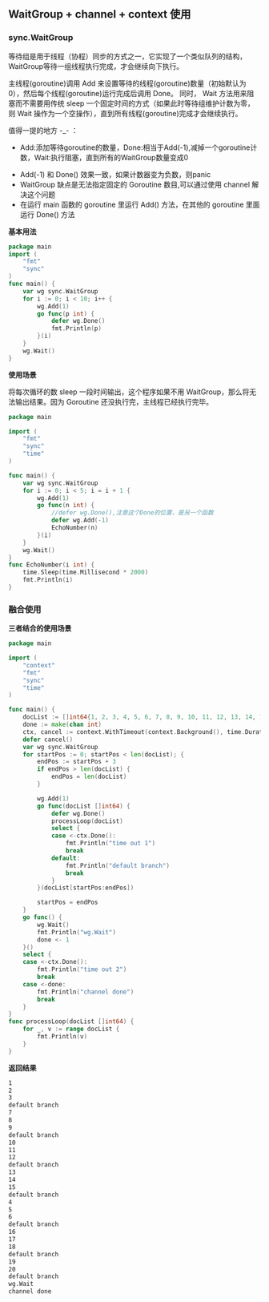 ## WaitGroup + channel + context 使用

### sync.WaitGroup

等待组是用于线程（协程）同步的方式之一，它实现了一个类似队列的结构，WaitGroup等待一组线程执行完成，才会继续向下执行。 

主线程(goroutine)调用 Add 来设置等待的线程(goroutine)数量（初始默认为0），然后每个线程(goroutine)运行完成后调用 Done。 同时， Wait 方法用来阻塞而不需要用传统 sleep 一个固定时间的方式（如果此时等待组维护计数为零，则 Wait 操作为一个空操作），直到所有线程(goroutine)完成才会继续执行。

值得一提的地方 -_- ：

- Add:添加等待goroutine的数量，Done:相当于Add(-1),减掉一个goroutine计数，Wait:执行阻塞，直到所有的WaitGroup数量变成0

* Add(-1) 和 Done() 效果一致，如果计数器变为负数，则panic
* WaitGroup 缺点是无法指定固定的 Goroutine 数目,可以通过使用 channel 解决这个问题
* 在运行 main 函数的 goroutine 里运行 Add() 方法，在其他的 goroutine 里面运行 Done() 方法

**基本用法**

```go
package main
import (
    "fmt"
    "sync"
)
func main() {
    var wg sync.WaitGroup
    for i := 0; i < 10; i++ {
        wg.Add(1)
        go func(p int) {
            defer wg.Done()
            fmt.Println(p)
        }(i)
    }
    wg.Wait()
}
```

**使用场景**

将每次循环的数 sleep 一段时间输出，这个程序如果不用 WaitGroup，那么将无法输出结果。因为 Goroutine 还没执行完，主线程已经执行完毕。

```go
package main

import (
	"fmt"
	"sync"
	"time"
)

func main() {
	var wg sync.WaitGroup
	for i := 0; i < 5; i = i + 1 {
		wg.Add(1)
		go func(n int) {
			//defer wg.Done(),注意这个Done的位置，是另一个函数
			defer wg.Add(-1)
			EchoNumber(n)
		}(i)
	}
	wg.Wait()
}
func EchoNumber(i int) {
	time.Sleep(time.Millisecond * 2000)
	fmt.Println(i)
}
```





### 融合使用

**三者结合的使用场景**

```go
package main

import (
	"context"
	"fmt"
	"sync"
	"time"
)

func main() {
	docList := []int64{1, 2, 3, 4, 5, 6, 7, 8, 9, 10, 11, 12, 13, 14, 15, 16, 17, 18, 19, 20}
	done := make(chan int)
	ctx, cancel := context.WithTimeout(context.Background(), time.Duration(1)*time.Millisecond)
	defer cancel()
	var wg sync.WaitGroup
	for startPos := 0; startPos < len(docList); {
		endPos := startPos + 3
		if endPos > len(docList) {
			endPos = len(docList)
		}

		wg.Add(1)
		go func(docList []int64) {
			defer wg.Done()
			processLoop(docList)
			select {
			case <-ctx.Done():
				fmt.Println("time out 1")
				break
			default:
				fmt.Println("default branch")
				break
			}
		}(docList[startPos:endPos])

		startPos = endPos
	}
	go func() {
		wg.Wait()
		fmt.Println("wg.Wait")
		done <- 1
	}()
	select {
	case <-ctx.Done():
		fmt.Println("time out 2")
		break
	case <-done:
		fmt.Println("channel done")
		break
	}
}
func processLoop(docList []int64) {
	for _, v := range docList {
		fmt.Println(v)
	}
}

```

**返回结果**

```bash
1
2
3
default branch
7
8
9
default branch
10
11
12
default branch
13
14
15
default branch
4
5
6
default branch
16
17
18
default branch
19
20
default branch
wg.Wait
channel done
```

